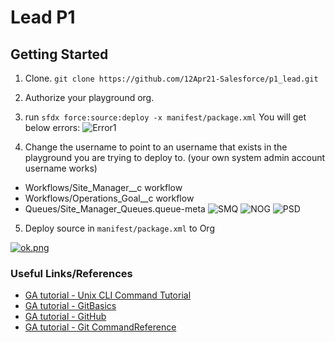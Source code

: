 # Lead P1

## Getting Started

1. Clone. 
`git clone https://github.com/12Apr21-Salesforce/p1_lead.git`

2. Authorize your playground org.

3. run `sfdx force:source:deploy -x manifest/package.xml`
You will get below errors: 
![Error1](https://imgur.com/t5Dz1l5.png)

4. Change the username to point to an username that exists in the playground you are trying to deploy to. (your own system admin account username works)
- Workflows/Site_Manager__c workflow
- Workflows/Operations_Goal__c workflow
- Queues/Site_Manager_Queues.queue-meta
![SMQ](https://imgur.com/m8kC37u.png)
![NOG](https://imgur.com/ynWbOBW.png)
![PSD](https://imgur.com/HsIh3Ue.png)


5. Deploy source in `manifest/package.xml` to Org 

[![ok.png](https://i.postimg.cc/HsggfKSy/ok.png)](https://postimg.cc/c6X23DGx)

### Useful Links/References
- [GA tutorial - Unix CLI Command Tutorial](docs/Unix.md)
- [GA tutorial - GitBasics](docs/GitBasics.md)
- [GA tutorial - GitHub](docs/GitHub.md)
- [GA tutorial - Git CommandReference](docs/CommandReference.md)